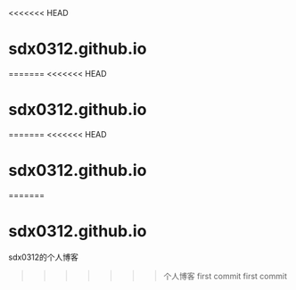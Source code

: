 <<<<<<< HEAD
# sdx0312.github.io
=======
<<<<<<< HEAD
# sdx0312.github.io
=======
<<<<<<< HEAD
# sdx0312.github.io
=======
# sdx0312.github.io
sdx0312的个人博客
>>>>>>> 个人博客
>>>>>>> first commit
>>>>>>> first commit
